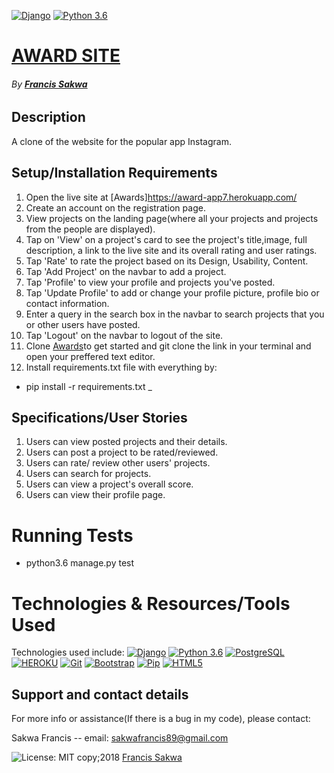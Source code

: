 [![Django](https://img.shields.io/badge/django-1.11-green.svg)](https://www.djangoproject.com/)
[![Python 3.6](https://img.shields.io/badge/python-3.6-yellow.svg)](https://www.python.org/downloads/release/python-360/)

# [AWARD SITE](https://github.com/FrancisSakwa89/instagram-app.git/)
###### By **[Francis Sakwa](https://github.com/FrancisSakwa89)**
## Description
A clone of the website for the popular  app Instagram.


## Setup/Installation Requirements
1. Open the live site at [Awards]https://award-app7.herokuapp.com/
2. Create an account on the registration page.
3. View projects on the landing page(where all your projects and projects from the people are displayed).
4. Tap on 'View' on a project's card to see the project's title,image, full description, a link to the live site and its overall rating and user ratings.
5. Tap 'Rate' to rate the project based on its Design, Usability, Content.
6. Tap 'Add Project' on the navbar to add a project.
7. Tap 'Profile' to view your profile and projects you've posted.
8. Tap 'Update Profile' to add or change your profile picture, profile bio or contact information.
9. Enter a query in the search box in the navbar to search projects that you or other users have posted.
10. Tap 'Logout' on the navbar to logout of the site.
11.  Clone [Awards](https://github.com/FrancisSakwa89/instagram-app.git/)to get started and git clone the link in your terminal and open your preffered text editor.
12. Install requirements.txt file with everything by:
* pip install -r requirements.txt
_

## Specifications/User Stories
1. Users can view posted projects and their details.
2. Users can post a project to be rated/reviewed.
3. Users can rate/ review other users' projects.
4. Users can search for projects.
5. Users can view a project's overall score.
6. Users can view their profile page.

# Running Tests
* python3.6 manage.py test


# Technologies & Resources/Tools Used
Technologies used include:
[![Django](https://img.shields.io/badge/django-1.11-skyblue.svg)](https://www.djangoproject.com/)
[![Python 3.6](https://img.shields.io/badge/python-3.6-lightblue.svg)](https://www.python.org/downloads/release/python-360/)
[![PostgreSQL](https://img.shields.io/badge/postgreSQL-11.1-darkblue.svg)](https://www.postgresql.org/)
[![HEROKU](https://img.shields.io/badge/heroku-v24-%239E7CC1.svg)](https://devcenter.heroku.com/articles/heroku-cli)
[![Git](https://img.shields.io/badge/git-2.17.1-rgb(245%2C%2077%2C%2039).svg)](https://git-scm.com/)
[![Bootstrap](https://img.shields.io/badge/bootstrap-4.0.0-purple.svg)](https://getbootstrap.com/)
[![Pip](https://img.shields.io/badge/pypi-v18.1-black.svg)](https://pypi.org/project/pip/)
[![HTML5](https://img.shields.io/badge/html-html5-e34f26.svg)](https://www.w3schools.com/html/html5_intro.asp)


## Support and contact details
For more info or assistance(If there is a bug in my code), please contact:

Sakwa Francis -- email: sakwafrancis89@gmail.com

![License: MIT](https://img.shields.io/badge/License-MIT-yellow.svg) copy;2018 [Francis Sakwa](https://github.com/FrancisSakwa89/)
